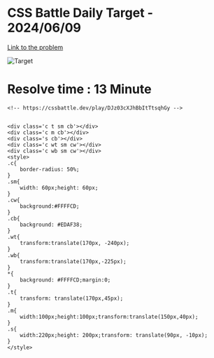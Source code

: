 # CSS Battle Daily Target - 2024/06/09

[Link to the problem](https://cssbattle.dev/play/DJz03cXJhBbItTtsqhGy)

![Target](https://firebasestorage.googleapis.com/v0/b/cssbattleapp.appspot.com/o/user%2Fummd3POvEDfFyeFvVdOMG3OOrwE2%2Ftargets%2Ftarget_nDZC2bh.png?alt=media)

# Resolve time : 13 Minute

```
<!-- https://cssbattle.dev/play/DJz03cXJhBbItTtsqhGy -->


<div class='c t sm cb'></div>
<div class='c m cb'></div>
<div class='s cb'></div>
<div class='c wt sm cw'></div>
<div class='c wb sm cw'></div>
<style>
.c{
    border-radius: 50%;
}
.sm{
    width: 60px;height: 60px;
}
.cw{
    background:#FFFFCD;
}
.cb{
    background: #EDAF38;
}
.wt{
    transform:translate(170px, -240px);
}
.wb{
    transform:translate(170px,-225px);
}
*{
    background: #FFFFCD;margin:0;
}
.t{
    transform: translate(170px,45px);
}
.m{
    width:100px;height:100px;transform:translate(150px,40px);
}
.s{
    width:220px;height: 200px;transform: translate(90px, -10px);
}
</style>
```